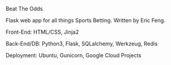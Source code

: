 Beat The Odds

Flask web app for all things Sports Betting. Written by Eric Feng.

Front-End: HTML/CSS, Jinja2

Back-End/DB: Python3, Flask, SQLalchemy, Werkzeug, Redis

Deployment: Ubuntu, Gunicorn, Google Cloud Projects
